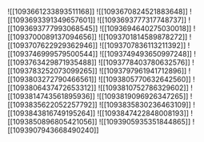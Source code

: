 ![[1093661233893511168]]
![[1093670824521883648]]
![[1093693391349657601]]
![[1093693777317748737]]
![[1093693777993068545]]
![[1093694640275030018]]
![[1093700089137094656]]
![[1093701814589878272]]
![[1093707622929362946]]
![[1093707836113211392]]
![[1093746999579500544]]
![[1093749493650997248]]
![[1093763429871935488]]
![[1093778403780632576]]
![[1093783252073099265]]
![[1093797961941712896]]
![[1093803272790466561]]
![[1093805770632642560]]
![[1093806437472653312]]
![[1093810752786329602]]
![[1093814743561895936]]
![[1093819096926347265]]
![[1093835622052257792]]
![[1093835830236463109]]
![[1093843816749195264]]
![[1093847422848008193]]
![[1093850896805421056]]
![[1093905935351844865]]
![[1093907943668490240]]

